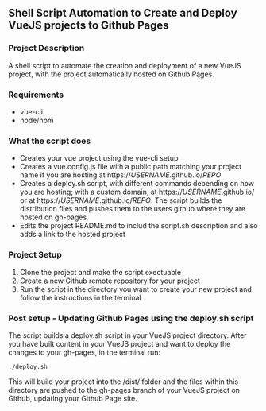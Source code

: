 ## Shell Script Automation to Create and Deploy VueJS projects to Github Pages

### Project Description

A shell script to automate the creation and deployment of a new VueJS project, with the project automatically hosted on Github Pages.

### Requirements

- vue-cli
- node/npm

### What the script does

- Creates your vue project using the vue-cli setup
- Creates a vue.config.js file with a public path matching your project name if you are hosting at https://*USERNAME*.github.io/*REPO*
- Creates a deploy.sh script, with different commands depending on how you are hosting; with a custom domain, at https://*USERNAME*.github.io/ or at https://*USERNAME*.github.io/*REPO*. The script builds the distribution files and pushes them to the users github where they are hosted on gh-pages.
- Edits the project README.md to includ the script.sh description and also adds a link to the hosted project

### Project Setup

1. Clone the project and make the script exectuable
2. Create a new Github remote repository for your project
3. Run the script in the directory you want to create your new project and follow the instructions in the terminal

### Post setup - Updating Github Pages using the deploy.sh script

The script builds a deploy.sh script in your VueJS project directory. After you have built content in your VueJS project and want to deploy the changes to your gh-pages, in the terminal run:

```
./deploy.sh
```

This will build your project into the /dist/ folder and the files within this directory are pushed to the gh-pages branch of your VueJS project on Github, updating your Github Page site.
